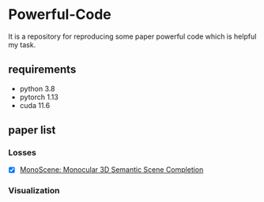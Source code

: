 # Powerful-Code

It is a repository for reproducing some paper powerful code which is helpful my task.

## requirements

- python 3.8
- pytorch 1.13
- cuda 11.6

## paper list

### Losses
- [x] [MonoScene: Monocular 3D Semantic Scene Completion](https://arxiv.org/abs/2112.00726)

### Visualization